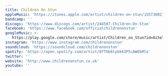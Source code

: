 ```yaml
---
title: Children On Stun
appleMusic: 'https://itunes.apple.com/artist/children-on-stun/155736021'
bandcamp: ''
discogs: 'https://www.discogs.com/artist/244507-Children-On-Stun'
facebook: 'https://www.facebook.com/officialchildrenonstun'
googleMusic: >-
   https://play.google.com/store/music/artist/Children_on_Stun?id=Ai5el2yt4e5ghx35x6izanndekq
instagram: 'https://www.instagram.com/childrenonstun'
soundcloud: 'https://soundcloud.com/childrenonstun'
spotify: 'https://open.spotify.com/artist/07TOb6tybk6IP5cAWEbMlo'
twitter: ''
website: 'http://www.childrenonstun.co.uk'
youtube: ''
---
```

